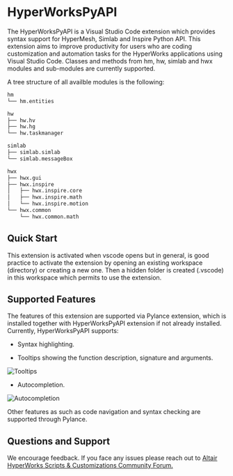 # HyperWorksPyAPI

The HyperWorksPyAPI is a Visual Studio Code extension which provides syntax support for HyperMesh, Simlab and Inspire Python API. This extension aims to improve productivity for users who are coding customization and automation tasks for the HyperWorks applications using Visual Studio Code. Classes and methods from hm, hw, simlab and hwx modules and sub-modules are currently supported. 

A tree structure of all availble modules is the following:
``` bash
hm 
└── hm.entities 

hw 
├── hw.hv 
├── hw.hg 
└── hw.taskmanager 

simlab 
├── simlab.simlab 
└── simlab.messageBox 

hwx 
├── hwx.gui 
├── hwx.inspire 
│   ├── hwx.inspire.core 
│   ├── hwx.inspire.math 
│   └── hwx.inspire.motion 
└── hwx.common 
    └── hwx.common.math 
```
## Quick Start 

This extension is activated when vscode opens but in general, is good practice to activate the extension by opening an existing workspace (directory) or creating a new one. Then a hidden folder is created (.vscode) in this workspace which permits to use the extension. 

## Supported Features 

The features of this extension are supported via Pylance extension, which is installed together with HyperWorksPyAPI extension if not already installed. Currently, HyperWorksPyAPI supports: 

* Syntax highlighting.

* Tooltips showing the function description, signature and arguments.

![Tooltips](https://github.com/altairengineering/HyperWorksPyAPI/images/gif1.gif)

* Autocompletion.

![Autocompletion](https://github.com/altairengineering/HyperWorksPyAPI/images/gif2.gif)


Other features as such as code navigation and syntax checking are supported through Pylance. 


## Questions and Support 

<!--Users appreciate release notes as you update your extension. -->
We encourage feedback. If you face any issues please reach out to [Altair HyperWorks Scripts & Customizations Community Forum.](https://community.altair.com/community?sys_id=3cf20c6d1b5f90501e9fa7562a4bcb79&view=sp&id=community_topic&table=sn_communities_topic) 

